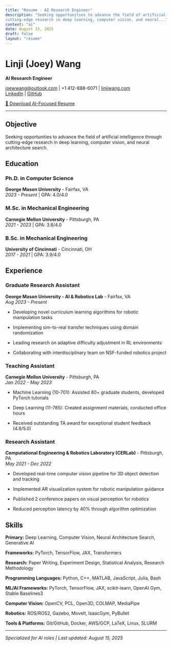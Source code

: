 ```yaml
---
title: "Resume - AI Research Engineer"
description: "Seeking opportunities to advance the field of artificial intelligence through 
cutting-edge research in deep learning, computer vision, and neural..."
context: "ai"
date: August 15, 2025
draft: false
layout: "resume"
---
```


# Linji (Joey) Wang

**AI Research Engineer**

joewwang@outlook.com | +1 412-888-6071 | [linjiwang.com](https://linjiwang.com)  
[LinkedIn](https://linkedin.com/in/linjiw) | [GitHub](https://github.com/linjiw)

[📄 Download AI-Focused Resume](/files/resume_ai.pdf)

---

## Objective

Seeking opportunities to advance the field of artificial intelligence through 
cutting-edge research in deep learning, computer vision, and neural architecture search.


## Education


### Ph.D. in Computer Science
**George Mason University** - Fairfax, VA  
*2023 - Present* | GPA: 4.0/4.0

### M.Sc. in Mechanical Engineering
**Carnegie Mellon University** - Pittsburgh, PA  
*2021 - 2023* | GPA: 3.8/4.0

### B.Sc. in Mechanical Engineering
**University of Cincinnati** - Cincinnati, OH  
*2017 - 2021* | GPA: 3.9/4.0


## Experience


### Graduate Research Assistant
**George Mason University - AI & Robotics Lab** - Fairfax, VA  
*Aug 2023 - Present*


- Developing novel curriculum learning algorithms for robotic manipulation tasks

- Implementing sim-to-real transfer techniques using domain randomization

- Leading research on adaptive difficulty adjustment in RL environments

- Collaborating with interdisciplinary team on NSF-funded robotics project


### Teaching Assistant
**Carnegie Mellon University** - Pittsburgh, PA  
*Jan 2022 - May 2023*


- Machine Learning (10-701): Assisted 80+ graduate students, developed PyTorch tutorials

- Deep Learning (11-785): Created assignment materials, conducted office hours

- Received outstanding TA award for exceptional student feedback (4.8/5.0)


### Research Assistant
**Computational Engineering & Robotics Laboratory (CERLab)** - Pittsburgh, PA  
*May 2021 - Dec 2022*


- Developed real-time computer vision pipeline for 3D object detection and tracking

- Implemented AR visualization system for robotic manipulation guidance

- Published 2 conference papers on visual perception for robotics

- Reduced perception latency by 40% through algorithm optimization



## Skills


**Primary:** Deep Learning, Computer Vision, Neural Architecture Search, Generative AI  

**Frameworks:** PyTorch, TensorFlow, JAX, Transformers  

**Research:** Paper Writing, Experiment Design, Statistical Analysis, Research Methodology  

**Programming Languages:** Python, C++, MATLAB, JavaScript, Julia, Bash  

**ML/AI Frameworks:** PyTorch, TensorFlow, JAX, scikit-learn, OpenAI Gym, Stable Baselines3  

**Computer Vision:** OpenCV, PCL, Open3D, COLMAP, MediaPipe  

**Robotics:** ROS/ROS2, Gazebo, MoveIt, IsaacGym, PyBullet  

**Tools & Platforms:** Git/GitHub, Docker, AWS/GCP, LaTeX, Linux, SLURM  


---

*Specialized for AI roles | Last updated: August 15, 2025*
